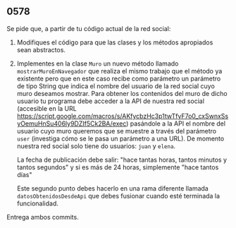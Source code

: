 ## 0578

Se pide que, a partir de tu código actual de la red social:

1. Modifiques el código para que las clases y los métodos apropiados sean abstractos.

2. Implementes en la clase `Muro` un nuevo método llamado `mostrarMuroEnNavegador` que realiza el mismo trabajo que el método ya existente pero que en este caso recibe como parámetro un parámetro de tipo String que indica el nombre del usuario de la red social cuyo muro deseamos mostrar. Para obtener los contenidos del muro de dicho usuario tu programa debe acceder a la API de nuestra red social (accesible en la URL https://script.google.com/macros/s/AKfycbzHc3p1twTfyF7o0_cxSwnxSsyOemuHnSu406ly9DZIf5Ck2BA/exec) pasándole a la API el nombre del usuario cuyo muro queremos que se muestre a través del parámetro `user` (investiga cómo se le pasa un parámetro a una URL). De momento nuestra red social solo tiene do usuarios: `juan` y `elena`.

    La fecha de publicación debe salir: "hace tantas horas, tantos minutos y tantos segundos" y si es más de 24 horas, simplemente "hace tantos días"

    Este segundo punto debes hacerlo en una rama diferente llamada `datosObtenidosDesdeApi` que debes fusionar cuando esté terminada la funcionalidad.
  
 Entrega ambos commits.
